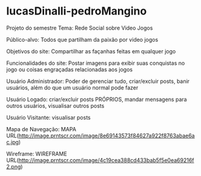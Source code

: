 # lucasDinalli-pedroMangino
Projeto do semestre
Tema: Rede Social sobre Video Jogos

Público-alvo: Todos que partilham da paixão por video jogos

Objetivos do site: Compartilhar as façanhas feitas em qualquer jogo

Funcionalidades do site: Postar imagens para exibir suas conquistas no jogo ou coisas engraçadas relacionadas aos jogos

Usuário Administrador: Poder de gerenciar tudo, criar/excluir posts, banir usuários, além do que um usuário normal pode fazer

Usuário Logado: criar/excluir posts PRÓPRIOS, mandar mensagens para outros usuários, visualisar outros posts

Usuário Visitante: visualisar posts

Mapa de Navegação: MAPA URL(http://image.prntscr.com/image/8e69143573f84627a922f8763abae6ac.jpg)

Wireframe: WIREFRAME URL(http://image.prntscr.com/image/4c19cea388cd433bab5f5e0ea69216f2.png)
